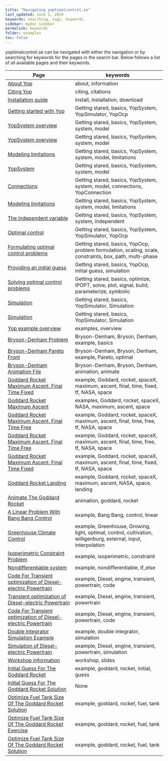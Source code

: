 ```yaml
---
title: "Navigating yoptimalcontrol.se"
last_updated: June 3, 2019
keywords: searching, tags, keywords
sidebar: mydoc_sidebar
permalink: keywords
folder: examples
toc: false
---
```


yoptimalcontrol.se can be navigated with either the  navigation or by searching for keywords for the pages in the search bar.
Below follows a list of all available pages and their keywords.


| Page                                                                                       | keywords                                                                                                         |
| ------------------------------------------------------------------------------------------ | ---------------------------------------------------------------------------------------------------------------- |
| [About Yop](about)                                                                         | about, information                                                                                               |
| [Citing Yop](citations)                                                                    | citing, citations                                                                                                |
| [Installation guide](install)                                                              | install, installation, download                                                                                  |
| [Getting started with Yop](gettingStarted)                                                 | Getting stared, basics, YopSystem, YopSimulator, YopOcp                                                          |
| [YopSystem overview](yopSystemOverview)                                                    | Getting stared, basics, YopSystem, system, model                                                                 |
| [YopSystem overview](yopSystemOverview)                                                    | Getting stared, basics, YopSystem, system, model                                                                 |
| [Modeling limitations](yopSystemLimitations)                                               | Getting stared, basics, YopSystem, system, model, limitations                                                    |
| [YopSystem](yopSystem)                                                                     | Getting stared, basics, YopSystem, system, model                                                                 |
| [Connections](connections)                                                                 | Getting stared, basics, YopSystem, system, model, connections, YopConnection                                     |
| [Modeling limitations](yopSystemLimitations)                                               | Getting stared, basics, YopSystem, system, model, limitations                                                    |
| [The independent variable](independent)                                                    | Getting stared, basics, YopSystem, system, independent                                                           |
| [Optimal control](yopOcp)                                                                  | Getting stared, basics, YopSystem, YopSimulator, YopOcp                                                          |
| [Formulating optimal control problems](formulatingOptimalControlProblems)                  | Getting stared, basics, YopOcp, problem formulation, scaling, scale, constraints, box, path, multi-phase         |
| [Providing an initial guess](initialGuess)                                                 | Getting stared, basics, YopOcp, initial guess, simulation                                                        |
| [Solving optimal control problems](solvingOcps)                                            | Getting stared, basics, optimize, IPOPT, solve, plot, signal, build, parameterize, symbolic                      |
| [Simulation](simulationOverview)                                                           | Getting stared, basics, YopSimulator, Simulation                                                                 |
| [Simulation](yopSimulator)                                                                 | Getting stared, basics, YopSimulator, Simulation                                                                 |
| [Yop example overview](examples)                                                           | examples, overview                                                                                               |
| [Bryson-Denham Problem](brysonDenham)                                                      | Bryson-Denham, Bryson, Denham, example, basics                                                                   |
| [Bryson-Denham Pareto Front](brysonPareto)                                                 | Bryson-Denham, Bryson, Denham, example, Pareto, optimal                                                          |
| [Bryson-Denham Animation File](brysonAnimation)                                            | Bryson-Denham, Bryson, Denham, animation, animate                                                                |
| [Goddard Rocket Maximum Ascent, Final Time Fixed](goddardRocketFixedTf)                    | example, Goddard, rocket, spaceX, maximum, ascent, final, time, fixed, tf, NASA, space                           |
| [Goddard Rocket Maximum Ascent](goddardRocket)                                             | examples, Goddard, rocket, spaceX, NASA, maximum, ascent, space                                                  |
| [Goddard Rocket Maximum Ascent, Final Time Free](goddardRocketFreeTf)                      | example, Goddard, rocket, spaceX, maximum, ascent, final, time, free, tf, NASA, space                            |
| [Goddard Rocket Maximum Ascent, Final Time Free](goddardRocketFreeTf)                      | example, Goddard, rocket, spaceX, maximum, ascent, final, time, free, tf, NASA, space                            |
| [Goddard Rocket Maximum Ascent, Final Time Fixed](goddardRocketFixedTf)                    | example, Goddard, rocket, spaceX, maximum, ascent, final, time, fixed, tf, NASA, space                           |
| [Goddard Rocket Landing](goddardLanding)                                                   | example, Goddard, rocket, spaceX, maximum, ascent, NASA, space, landing                                          |
| [Animate The Goddard Rocket](goddardAnimate)                                               | animation, goddard, rocket                                                                                       |
| [A Linear Problem With Bang Bang Control](bangFreeTf)                                      | example, Bang Bang, control, linear                                                                              |
| [Greenhouse Climate Control](greenhouse)                                                   | example, Greenhouse, Growing, light, optimal, control, cultivation, willigenburg, external, input, interpolation |
| [Isoperimetric Constraint Problem](isoConstraint)                                          | example, isoperimetric, constraint                                                                               |
| [Nondifferentiable system](nonDiff)                                                        | example, nondifferentiable, if_else                                                                              |
| [Code For Transient optimization of Diesel-electric Powertrain](transientOptimizationCode) | example, Diesel, engine, transient, powertrain, code                                                             |
| [Transient optimization of Diesel-electric Powertrain](transientOptimization)              | example, Diesel, engine, transient, powertrain                                                                   |
| [Code For Transient optimization of Diesel-electric Powertrain](transientOptimizationCode) | example, Diesel, engine, transient, powertrain, code                                                             |
| [Double Integrator Simulation Example](doubleIntegratorSim)                                | example, double integrator, simulation                                                                           |
| [Simulation of Diesel-electric Powertrain](transientSimulation)                            | example, Diesel, engine, transient, powertrain, simulation                                                       |
| [Workshop information](workshopSlides)                                                     | workshop, slides                                                                                                 |
| [Initial Guess For The Goddard Rocket](goddardInitialEx)                                   | example, goddard, rocket, initial, guess                                                                         |
| [Initial Guess For The Goddard Rocket Solution](goddardInitialGuessSolution)               | None                                                                                                             |
| [Optimize Fuel Tank Size Of The Goddard Rocket Solution](goddardFuelExSolution)            | example, goddard, rocket, fuel, tank                                                                             |
| [Optimize Fuel Tank Size Of The Goddard Rocket Exercise](goddardFuelEx)                    | example, goddard, rocket, fuel, tank                                                                             |
| [Optimize Fuel Tank Size Of The Goddard Rocket Solution](goddardFuelExSolution)            | example, goddard, rocket, fuel, tank                                                                             |
